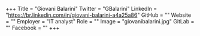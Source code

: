 +++
Title = "Giovani Balarini"
Twitter = "GBalarini"
LinkedIn = "https://br.linkedin.com/in/giovani-balarini-a4a25a86"
GitHub = ""
Website = ""
Employer = "IT analyst"
Role = ""
Image = "giovanibalarini.jpg"
GitLab = ""
Facebook = ""
+++
